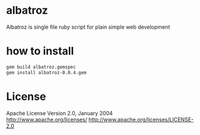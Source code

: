 # albatroz
Albatroz is single file ruby script for plain simple web development

# how to install

```bash
gem build albatroz.gemspec
gem install albatroz-0.0.4.gem
```

# License

Apache License
Version 2.0, January 2004
http://www.apache.org/licenses/
http://www.apache.org/licenses/LICENSE-2.0